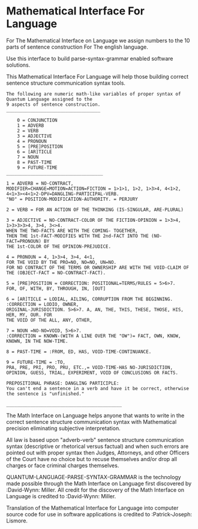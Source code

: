 Mathematical Interface For Language
================================

For The Mathematical Interface on Language we assign numbers to the 10 parts of sentence construction 
For The english language.

Use this interface to build parse-syntax-grammar enabled software solutions.  

This Mathematical Interface For Language will help those building correct sentence structure communication syntax tools.

    The following are numeric math-like variables of proper syntax of Quantum Language assigned to the 
    9 aspects of sentence construction.
    ___________________________________
    
        0 = CONJUNCTION
        1 = ADVERB
        2 = VERB
        3 = ADJECTIVE
        4 = PRONOUN
        5 = [PRE]POSITION
        6 = [AR]TICLE
        7 = NOUN
        8 = PAST-TIME
        9 = FUTURE-TIME
    ____________________________________
    
    1 = ADVERB = NO-CONTRACT, 
    MODIFIER=CHANGE=MOTION=ACTION=FICTION = 1>1>1, 1>2, 1>3>4, 4<1>2, 4<1>3><4<1>2-DPV=DANGLING-PARTICIPAL-VERB. 
    "NO" = POSITION-MODIFICATION-AUTHORITY. = PERJURY 

    2 = VERB = FOR AN ACTION OF THE THINKING (IS-SINGULAR, ARE-PLURAL) 

    3 = ADJECTIVE = NO-CONTRACT-COLOR OF THE FICTION-OPINION = 1>3>4, 1>3>3>3>4, 3>4, 3<>4. 
    WHEN THE TWO-FACTS ARE WITH THE COMING- TOGETHER, 
    THEN THE 1st-FACT-MODIFIES WITH THE 2nd-FACT INTO THE (NO-FACT=PRONOUN) BY 
    THE 1st-COLOR OF THE OPINION-PREJUDICE. 

    4 = PRONOUN = 4, 1>3>4, 3>4, 4<1, 
    FOR THE VOID BY THE PRO=NO, NO=NO, UN=NO. 
    FOR NO CONTRACT OF THE TERMS OR OWNERSHIP ARE WITH THE VOID-CLAIM OF 
    THE (OBJECT-FACT = NO-CONTRACT-FACT). 

    5 = [PRE]POSITION = CORRECTION: POSITIONAL=TERMS/RULES = 5>6>7. 
    FOR, OF, WITH, BY, THROUGH, IN, [OUT] 

    6 = [AR]TICLE = LODIAL, AILING, CORRUPTION FROM THE BEGINNING. 
    :CORRECTION = LODIO, OWNER, 
    ORIGINAL-JURISDICTION. 5>6>7. A, AN, THE, THIS, THESE, THOSE, HIS, HER, MY, OUR. FOR 
    THE VOID OF THE ALL, ANY, OTHER, 

    7 = NOUN =NO-NO=VOID, 5>6>7. 
    :CORRECTION = KNOWN-(WITH A LINE OVER THE "OW")= FACT, OWN, KNOW, KNOWN, IN THE NOW-TIME. 

    8 = PAST-TIME = :FROM, ED, HAS, VOID-TIME-CONTINUANCE. 

    9 = FUTURE-TIME = :TO, 
    PRA, PRE, PRI, PRO, PRU, ETC.,= VOID-TIME-HAS NO-JURISDICTION, 
    OPINION, GUESS, TRIAL, EXPERIMENT, VOID OF CONCLUSIONS OR FACTS. 

    PREPOSITIONAL PHRASE: DANGLING PARTICIPLE: 
    You can't end a sentence in a verb and have it be correct, otherwise the sentence is "unfinished." 

    ___________________________________________
    
The Math Interface on Language helps anyone that wants to write in the 
correct sentence structure communication syntax with Mathematical precision eliminating subjective interpretation.

All law is based upon "adverb-verb" sentence structure communication syntax
(descriptive or rhetorical versus factual) and when such errors are pointed out with proper syntax 
then Judges, Attorneys, and other Officers of the Court have no choice but to recuse themselves and/or 
drop all charges or face criminal charges themselves.

QUANTUM-LANGUAGE-PARSE-SYNTAX-GRAMMAR is the technology made possible through the Math Interface on Language first discovered by :David-Wynn: Miller.
All credit for the discovery of the Math Interface on Language is credited to :David-Wynn: Miller.

Translation of the Mathematical Interface for Language into computer source code for use in software applications is credited to :Patrick-Joseph: Lismore.
